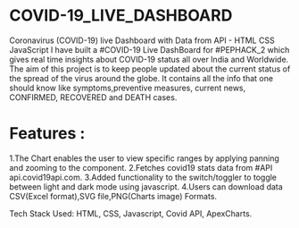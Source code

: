 # COVID-19_LIVE_DASHBOARD

Coronavirus (COVID-19) live Dashboard with Data from API - HTML CSS JavaScript
I have built a #COVID-19 Live DashBoard for #PEPHACK_2 which gives real time insights about COVID-19 status all over India and Worldwide.
The aim of this project is to keep people updated about the current status of the spread of the virus around the globe. 
It contains all the info that one should know like symptoms,preventive measures, current news, CONFIRMED, RECOVERED and DEATH cases.

# Features :

1.The Chart enables the user to view specific ranges by applying panning and zooming to the component.
2.Fetches covid19 stats data from #API api.covid19api.com.
3.Added functionality to the switch/toggler to toggle between light and dark mode using javascript.
4.Users can download data CSV(Excel format),SVG file,PNG(Charts image) Formats.

Tech Stack Used: HTML, CSS, Javascript, Covid API, ApexCharts.
